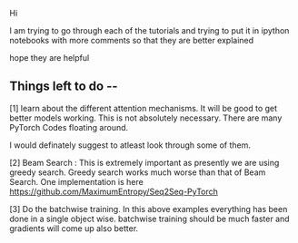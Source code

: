 Hi

I am trying to go through each of the tutorials and trying to put it in ipython notebooks 
with more comments so that they are better explained

hope they are helpful

Things left to do --
------------

[1] learn about the different attention mechanisms. It will be good to get better models working.
This is not absolutely necessary. There are many PyTorch Codes floating around.

I would definately suggest to atleast look through some of them.

[2] Beam Search : This is extremely important as presently we are using greedy search.
Greedy search works much worse than that of Beam Search.
One implementation is here 
https://github.com/MaximumEntropy/Seq2Seq-PyTorch

[3] Do the batchwise training. In this above examples everything has been done in a single object wise.
batchwise training should be much faster and gradients will come up also better.
